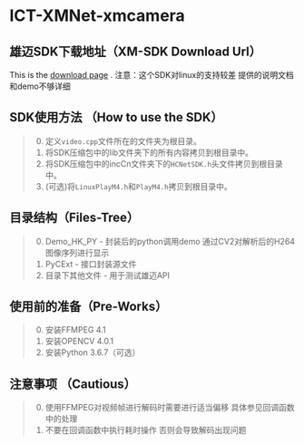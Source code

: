 # ICT-XMNet-xmcamera
## 雄迈SDK下载地址（XM-SDK Download Url）
This is the [download page](https://download.xm030.cn/d/MDAwMDA3MzM= "Title") .
注意：这个SDK对linux的支持较差 提供的说明文档和demo不够详细

## SDK使用方法 （How to use the SDK）
> 0.   定义`video.cpp`文件所在的文件夹为根目录。
> 1.   将SDK压缩包中的lib文件夹下的所有内容拷贝到根目录中。
> 2.   将SDK压缩包中的incCn文件夹下的`HCNetSDK.h`头文件拷贝到根目录中。
> 3.   (可选)将`LinuxPlayM4.h`和`PlayM4.h`拷贝到根目录中。

## 目录结构（Files-Tree）
> 0.   Demo_HK_PY - 封装后的python调用demo 通过CV2对解析后的H264图像序列进行显示
> 1.   PyCExt - 接口封装源文件
> 2.   目录下其他文件 - 用于测试雄迈API

## 使用前的准备（Pre-Works）
> 0.   安装FFMPEG 4.1
> 1.   安装OPENCV 4.0.1
> 2.   安装Python 3.6.7（可选）

## 注意事项 （Cautious）
> 0.   使用FFMPEG对视频帧进行解码时需要进行适当偏移 具体参见回调函数中的处理
> 1.   不要在回调函数中执行耗时操作 否则会导致解码出现问题
